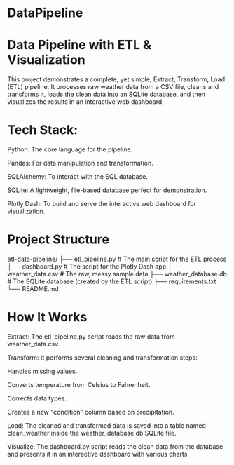 # DataPipeline


# Data Pipeline with ETL & Visualization
This project demonstrates a complete, yet simple, Extract, Transform, Load (ETL) pipeline. It processes raw weather data from a CSV file, cleans and transforms it, loads the clean data into an SQLite database, and then visualizes the results in an interactive web dashboard.

# Tech Stack:

Python: The core language for the pipeline.

Pandas: For data manipulation and transformation.

SQLAlchemy: To interact with the SQL database.

SQLite: A lightweight, file-based database perfect for demonstration.

Plotly Dash: To build and serve the interactive web dashboard for visualization.

# Project Structure

etl-data-pipeline/
├── etl_pipeline.py       # The main script for the ETL process
├── dashboard.py          # The script for the Plotly Dash app
├── weather_data.csv      # The raw, messy sample data
├── weather_database.db   # The SQLite database (created by the ETL script)
├── requirements.txt
└── README.md

# How It Works

Extract: The etl_pipeline.py script reads the raw data from weather_data.csv.

Transform: It performs several cleaning and transformation steps:

Handles missing values.

Converts temperature from Celsius to Fahrenheit.

Corrects data types.

Creates a new "condition" column based on precipitation.

Load: The cleaned and transformed data is saved into a table named clean_weather inside the weather_database.db SQLite file.

Visualize: The dashboard.py script reads the clean data from the database and presents it in an interactive dashboard with various charts.
